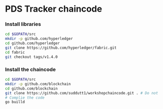 # PDS Tracker chaincode 



### Install libraries 
```sh
cd $GOPATH/src
mkdir -p github.com/hyperledger
cd github.com/hyperledger
git clone https://github.com/hyperledger/fabric.git
cd fabric
git checkout tags/v1.4.0

```
### Install the chaincode 

```sh
cd $GOPATH/src
mkdir -p github.com/blockchain
cd github.com/blockchain
git clone https://github.com/suddutt1/workshopchaincode.git . # Do not miss the DOT(.) at the end
# Complie the code
go builld
```
